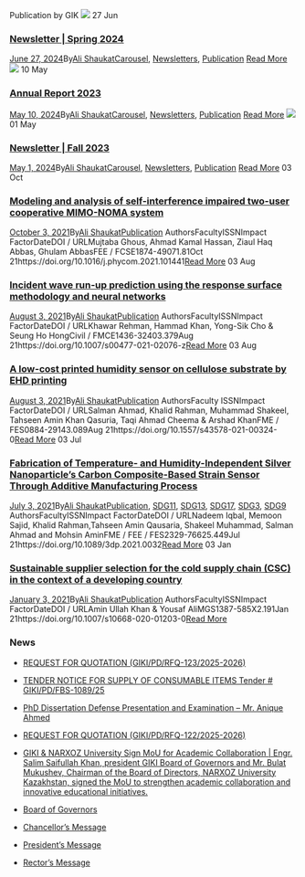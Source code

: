 Publication by GIK
[![](https://giki.edu.pk/wp-content/uploads/2024/06/Untitled-design-18-300x225.png)](https://giki.edu.pk/2024/06/27/newsletter-spring-2024/)
27
Jun
### [Newsletter | Spring 2024](https://giki.edu.pk/2024/06/27/newsletter-spring-2024/)
[June 27, 2024](https://giki.edu.pk/2024/06/27/)By[Ali Shaukat](https://giki.edu.pk/author/alishaukat/ "Posts by Ali Shaukat")[Carousel](https://giki.edu.pk/carousel_home/), [Newsletters](https://giki.edu.pk/newsletters/), [Publication](https://giki.edu.pk/publication/)
[Read More](https://giki.edu.pk/2024/06/27/newsletter-spring-2024/)
[![](https://giki.edu.pk/publication/)](https://giki.edu.pk/2024/05/10/annual-report-2023/)
10
May
### [Annual Report 2023](https://giki.edu.pk/2024/05/10/annual-report-2023/)
[May 10, 2024](https://giki.edu.pk/2024/05/10/)By[Ali Shaukat](https://giki.edu.pk/author/alishaukat/ "Posts by Ali Shaukat")[Carousel](https://giki.edu.pk/carousel_home/), [Newsletters](https://giki.edu.pk/newsletters/), [Publication](https://giki.edu.pk/publication/)
[Read More](https://giki.edu.pk/2024/05/10/annual-report-2023/)
[![](https://giki.edu.pk/publication/)](https://giki.edu.pk/2024/05/01/newsletter-fall-2023/)
01
May
### [Newsletter | Fall 2023](https://giki.edu.pk/2024/05/01/newsletter-fall-2023/)
[May 1, 2024](https://giki.edu.pk/2024/05/01/)By[Ali Shaukat](https://giki.edu.pk/author/alishaukat/ "Posts by Ali Shaukat")[Carousel](https://giki.edu.pk/carousel_home/), [Newsletters](https://giki.edu.pk/newsletters/), [Publication](https://giki.edu.pk/publication/)
[Read More](https://giki.edu.pk/2024/05/01/newsletter-fall-2023/)
03
Oct
### [Modeling and analysis of self-interference impaired two-user cooperative MIMO-NOMA system](https://giki.edu.pk/2021/10/03/modeling-and-analysis-of-self-interference-impaired-two-user-cooperative-mimo-noma-system/)
[October 3, 2021](https://giki.edu.pk/2021/10/03/)By[Ali Shaukat](https://giki.edu.pk/author/alishaukat/ "Posts by Ali Shaukat")[Publication](https://giki.edu.pk/publication/)
AuthorsFacultyISSNImpact FactorDateDOI / URLMujtaba Ghous, Ahmad Kamal Hassan, Ziaul Haq Abbas, Ghulam AbbasFEE / FCSE1874-49071.81Oct 21https://doi.org/10.1016/j.phycom.2021.101441[Read More](https://giki.edu.pk/2021/10/03/modeling-and-analysis-of-self-interference-impaired-two-user-cooperative-mimo-noma-system/)
03
Aug
### [Incident wave run-up prediction using the response surface methodology and neural networks](https://giki.edu.pk/2021/08/03/incident-wave-run-up-prediction-using-the-response-surface-methodology-and-neural-networks/)
[August 3, 2021](https://giki.edu.pk/2021/08/03/)By[Ali Shaukat](https://giki.edu.pk/author/alishaukat/ "Posts by Ali Shaukat")[Publication](https://giki.edu.pk/publication/)
AuthorsFacultyISSNImpact FactorDateDOI / URLKhawar Rehman, Hammad Khan, Yong-Sik Cho & Seung Ho HongCivil / FMCE1436-32403.379Aug 21https://doi.org/10.1007/s00477-021-02076-z[Read More](https://giki.edu.pk/2021/08/03/incident-wave-run-up-prediction-using-the-response-surface-methodology-and-neural-networks/)
03
Aug
### [A low-cost printed humidity sensor on cellulose substrate by EHD printing](https://giki.edu.pk/2021/08/03/a-low-cost-printed-humidity-sensor-on-cellulose-substrate-by-ehd-printing/)
[August 3, 2021](https://giki.edu.pk/2021/08/03/)By[Ali Shaukat](https://giki.edu.pk/author/alishaukat/ "Posts by Ali Shaukat")[Publication](https://giki.edu.pk/publication/)
AuthorsFaculty ISSNImpact FactorDateDOI / URLSalman Ahmad, Khalid Rahman, Muhammad Shakeel, Tahseen Amin Khan Qasuria, Taqi Ahmad Cheema & Arshad KhanFME / FES0884-29143.089Aug 21https://doi.org/10.1557/s43578-021-00324-0[Read More](https://giki.edu.pk/2021/08/03/a-low-cost-printed-humidity-sensor-on-cellulose-substrate-by-ehd-printing/)
03
Jul
### [Fabrication of Temperature- and Humidity-Independent Silver Nanoparticle’s Carbon Composite-Based Strain Sensor Through Additive Manufacturing Process](https://giki.edu.pk/2021/07/03/fabrication-of-temperature-and-humidity-independent-silver-nanoparticles-carbon-composite-based-strain-sensor-through-additive-manufacturing-process/)
[July 3, 2021](https://giki.edu.pk/2021/07/03/)By[Ali Shaukat](https://giki.edu.pk/author/alishaukat/ "Posts by Ali Shaukat")[Publication](https://giki.edu.pk/publication/), [SDG11](https://giki.edu.pk/sdg11/), [SDG13](https://giki.edu.pk/sdg13/), [SDG17](https://giki.edu.pk/sdg17/), [SDG3](https://giki.edu.pk/sdg3/), [SDG9](https://giki.edu.pk/sdg9/)
AuthorsFacultyISSNImpact FactorDateDOI / URLNadeem Iqbal, Memoon Sajid, Khalid Rahman,Tahseen Amin Qausaria, Shakeel Muhammad, Salman Ahmad and Mohsin AminFME / FEE / FES2329-76625.449Jul 21https://doi.org/10.1089/3dp.2021.0032[Read More](https://giki.edu.pk/2021/07/03/fabrication-of-temperature-and-humidity-independent-silver-nanoparticles-carbon-composite-based-strain-sensor-through-additive-manufacturing-process/)
03
Jan
### [Sustainable supplier selection for the cold supply chain (CSC) in the context of a developing country](https://giki.edu.pk/2021/01/03/sustainable-supplier-selection-for-the-cold-supply-chain-csc-in-the-context-of-a-developing-country/)
[January 3, 2021](https://giki.edu.pk/2021/01/03/)By[Ali Shaukat](https://giki.edu.pk/author/alishaukat/ "Posts by Ali Shaukat")[Publication](https://giki.edu.pk/publication/)
AuthorsFacultyISSNImpact FactorDateDOI / URLAmin Ullah Khan & Yousaf AliMGS1387-585X2.191Jan 21https://doi.org/10.1007/s10668-020-01203-0[Read More](https://giki.edu.pk/2021/01/03/sustainable-supplier-selection-for-the-cold-supply-chain-csc-in-the-context-of-a-developing-country/)
### News
  * [REQUEST FOR QUOTATION (GIKI/PD/RFQ-123/2025-2026)](https://giki.edu.pk/2025/10/17/request-for-quotation-giki-pd-rfq-123-2025-2026/)
  * [TENDER NOTICE FOR SUPPLY OF CONSUMABLE ITEMS Tender # GIKI/PD/FBS-1089/25](https://giki.edu.pk/2025/10/16/tender-notice-for-supply-of-consumable-items-tender-giki-pd-fbs-1089-25/)
  * [PhD Dissertation Defense Presentation and Examination – Mr. Anique Ahmed](https://giki.edu.pk/2025/10/14/phd-dissertation-defense-presentation-and-examination-mr-anique-ahmed/)
  * [REQUEST FOR QUOTATION (GIKI/PD/RFQ-122/2025-2026)](https://giki.edu.pk/2025/10/14/request-for-quotation-giki-pd-rfq-122-2025-2026/)
  * [GIKI & NARXOZ University Sign MoU for Academic Collaboration | Engr. Salim Saifullah Khan, president GIKI Board of Governors and Mr. Bulat Mukushev, Chairman of the Board of Directors, NARXOZ University Kazakhstan, signed the MoU to strengthen academic collaboration and innovative educational initiatives.](https://giki.edu.pk/2025/10/13/giki-narxoz-university-sign-mou-for-academic-collaboration-engr-salim-saifullah-khan-president-giki-board-of-governors-and-mr-bulat-mukushev-chairman-of-the-board-of-directors-narxoz-univ/)


  * [Board of Governors](https://giki.edu.pk/board-of-governors/)
  * [Chancellor’s Message](https://giki.edu.pk/?page_id=14826)
  * [President’s Message](https://giki.edu.pk/presidents-message/)
  * [Rector’s Message](https://giki.edu.pk/rectors-message/)


